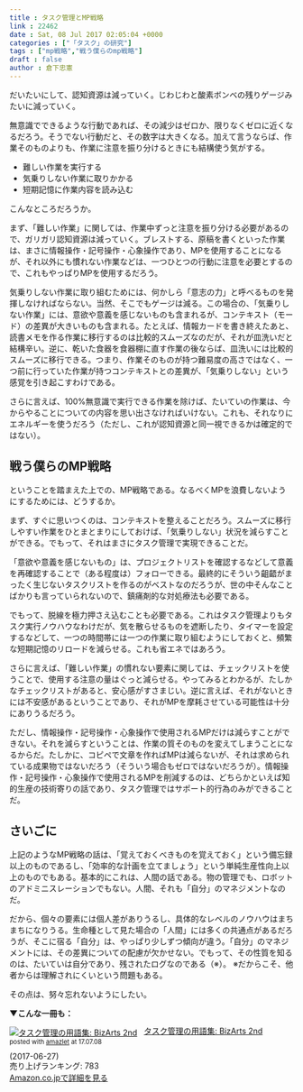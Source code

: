 ```yaml
---
title : タスク管理とMP戦略
link : 22462
date : Sat, 08 Jul 2017 02:05:04 +0000
categories : ["「タスク」の研究"]
tags : ["mp戦略","戦う僕らのmp戦略"]
draft : false
author : 倉下忠憲
---
```


だいたいにして、認知資源は減っていく。じわじわと酸素ボンベの残りゲージみたいに減っていく。

無意識でできるような行動であれば、その減少はゼロか、限りなくゼロに近くなるだろう。そうでない行動だと、その数字は大きくなる。加えて言うならば、作業そのものよりも、作業に注意を振り分けるときにも結構使う気がする。

<ul>
<li>難しい作業を実行する</li>
<li>気乗りしない作業に取りかかる</li>
<li>短期記憶に作業内容を読み込む</li>
</ul>

こんなところだろうか。

まず、「難しい作業」に関しては、作業中ずっと注意を振り分ける必要があるので、ガリガリ認知資源は減っていく。ブレストする、原稿を書くといった作業は、まさに情報操作・記号操作・心象操作であり、MPを使用することになるが、それ以外にも慣れない作業などは、一つひとつの行動に注意を必要とするので、これもやっぱりMPを使用するだろう。

気乗りしない作業に取り組むためには、何かしら「意志の力」と呼べるものを発揮しなければならない。当然、そこでもゲージは減る。この場合の、「気乗りしない作業」には、意欲や意義を感じないものも含まれるが、コンテキスト（モード）の差異が大きいものも含まれる。たとえば、情報カードを書き終えたあと、読書メモを作る作業に移行するのは比較的スムーズなのだが、それが皿洗いだと結構辛い。逆に、乾いた食器を食器棚に直す作業の後ならば、皿洗いには比較的スムーズに移行できる。つまり、作業そのものが持つ難易度の高さではなく、一つ前に行っていた作業が持つコンテキストとの差異が、「気乗りしない」という感覚を引き起こすわけである。

さらに言えば、100%無意識で実行できる作業を除けば、たいていの作業は、今からやることについての内容を思い出さなければいけない。これも、それなりにエネルギーを使うだろう（ただし、これが認知資源と同一視できるかは確定的ではない）。

<h2>戦う僕らのMP戦略</h2>

ということを踏まえた上での、MP戦略である。なるべくMPを浪費しないようにするためには、どうするか。

まず、すぐに思いつくのは、コンテキストを整えることだろう。スムーズに移行しやすい作業をひとまとまりにしておけば、「気乗りしない」状況を減らすことができる。でもって、それはまさにタスク管理で実現できることだ。

「意欲や意義を感じないもの」は、プロジェクトリストを確認するなどして意義を再確認することで（ある程度は）フォローできる。最終的にそういう齟齬がまったく生じないタスクリストを作るのがベストなのだろうが、世の中そんなことばかりも言っていられないので、鎮痛剤的な対処療法も必要である。

でもって、脱線を極力押さえ込むことも必要である。これはタスク管理よりもタスク実行ノウハウなわけだが、気を散らせるものを遮断したり、タイマーを設定するなどして、一つの時間帯には一つの作業に取り組むようにしておくと、頻繁な短期記憶のリロードを減らせる。これも省エネではあろう。

さらに言えば、「難しい作業」の慣れない要素に関しては、チェックリストを使うことで、使用する注意の量はぐっと減らせる。やってみるとわかるが、たしかなチェックリストがあると、安心感がすさまじい。逆に言えば、それがないときには不安感があるということであり、それがMPを摩耗させている可能性は十分にありうるだろう。

ただし、情報操作・記号操作・心象操作で使用されるMPだけは減らすことができない。それを減らすということは、作業の質そのものを変えてしまうことになるからだ。たしかに、コピペで文章を作ればMPは減らないが、それは求められている成果物ではないだろう（そういう場合もゼロではないだろうが）。情報操作・記号操作・心象操作で使用されるMPを削減するのは、どちらかといえば知的生産の技術寄りの話であり、タスク管理ではサポート的行為のみができることだ。

<h2>さいごに</h2>

上記のようなMP戦略の話は、「覚えておくべきものを覚えておく」という備忘録以上のものであるし、「効率的な計画を立てましょう」という単純生産性向上以上のものでもある。基本的にこれは、人間の話である。物の管理でも、ロボットのアドミニスレーションでもない。人間、それも「自分」のマネジメントなのだ。

だから、個々の要素には個人差がありうるし、具体的なレベルのノウハウはまちまちになりうる。生命種として見た場合の「人間」には多くの共通点があるだろうが、そこに宿る「自分」は、やっぱり少しずつ傾向が違う。「自分」のマネジメントには、その差異についての配慮が欠かせない。でもって、その性質を知るのは、たいていは自分であり、残されたログなのである（※）。
※だからこそ、他者からは理解されにくいという問題もある。

その点は、努々忘れないようにしたい。

<strong>▼こんな一冊も：</strong>

<div class="amazlet-box" style="margin-bottom:0px;"><div class="amazlet-image" style="float:left;margin:0px 12px 1px 0px;"><a href="http://www.amazon.co.jp/exec/obidos/ASIN/B073F8WKW4/rashita1000-22/ref=nosim/" name="amazletlink" target="_blank"><img src="https://images-fe.ssl-images-amazon.com/images/I/41KD%2BtMKN8L._SL160_.jpg" alt="タスク管理の用語集: BizArts 2nd" style="border: none;" /></a></div><div class="amazlet-info" style="line-height:120%; margin-bottom: 10px"><div class="amazlet-name" style="margin-bottom:10px;line-height:120%"><a href="http://www.amazon.co.jp/exec/obidos/ASIN/B073F8WKW4/rashita1000-22/ref=nosim/" name="amazletlink" target="_blank">タスク管理の用語集: BizArts 2nd</a><div class="amazlet-powered-date" style="font-size:80%;margin-top:5px;line-height:120%">posted with <a href="http://www.amazlet.com/" title="amazlet" target="_blank">amazlet</a> at 17.07.08</div></div><div class="amazlet-detail"> (2017-06-27)<br />売り上げランキング: 783<br /></div><div class="amazlet-sub-info" style="float: left;"><div class="amazlet-link" style="margin-top: 5px"><a href="http://www.amazon.co.jp/exec/obidos/ASIN/B073F8WKW4/rashita1000-22/ref=nosim/" name="amazletlink" target="_blank">Amazon.co.jpで詳細を見る</a></div></div></div><div class="amazlet-footer" style="clear: left"></div></div>
